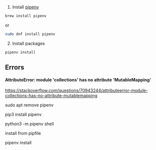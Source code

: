 
1. Install [pipenv](https://pipenv.readthedocs.io/en/latest/)

```bash
brew install pipenv
```

or

```bash
sudo dnf install pipenv
```

2. Install packages

```bash
pipenv install
```

## Errors


#### AttributeError: module 'collections' has no attribute 'MutableMapping'

https://stackoverflow.com/questions/70943244/attributeerror-module-collections-has-no-attribute-mutablemapping

sudo apt remove pipenv

pip3 install pipenv


python3 -m pipenv shell

install from pipfile

pipenv install

